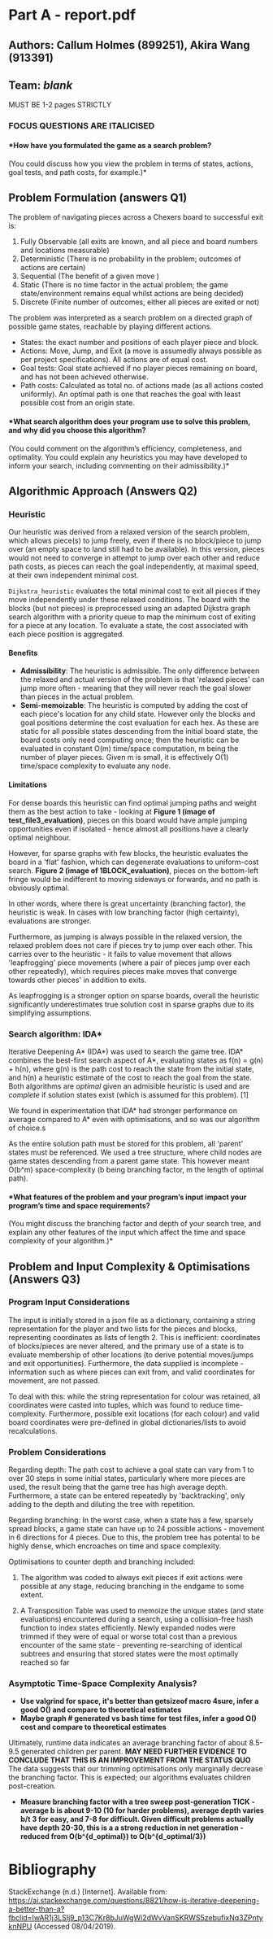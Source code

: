 # Part A - report.pdf

## Authors: Callum Holmes (899251), Akira Wang (913391)
## Team: _blank_

MUST BE 1-2 pages STRICTLY

### FOCUS QUESTIONS ARE ITALICISED

#### *How have you formulated the game as a search problem?
(You could discuss how you view the problem in terms of states, actions, goal tests, and path costs, for example.)*

## Problem Formulation (answers Q1)

The problem of navigating pieces across a Chexers board to successful exit is:
1. Fully Observable (all exits are known, and all piece and board numbers and locations measurable)
2. Deterministic (There is no probability in the problem; outcomes of actions are certain)
3. Sequential (The benefit of a given move )
4. Static (There is no time factor in the actual problem; the game state/environment remains equal whilst actions are being decided)
5. Discrete (Finite number of outcomes, either all pieces are exited or not)

The problem was interpreted as a search problem on a directed graph of possible game states, reachable by playing different actions.
- States: the exact number and positions of each player piece and block.
- Actions: Move, Jump, and Exit (a move is assumedly always possible as per project specifications). All actions are of equal cost.
- Goal tests: Goal state achieved if no player pieces remaining on board, and has not been achieved otherwise.
- Path costs: Calculated as total no. of actions made (as all actions costed uniformly). An optimal path is one that reaches the goal with least possible cost from an origin state.

#### *What search algorithm does your program use to solve this problem, and why did you choose this algorithm?
(You could comment on the algorithm’s efficiency, completeness, and optimality. You could explain any
heuristics you may have developed to inform your search, including commenting on their admissibility.)*

## Algorithmic Approach (Answers Q2)

### Heuristic
Our heuristic was derived from a relaxed version of the search problem, which allows piece(s) to jump freely, even if there is no block/piece to jump over (an empty space to land still had to be available). In this version, pieces would not need to converge in attempt to jump over each other and reduce path costs, as pieces can reach the goal independently, at maximal speed, at their own independent minimal cost.

`Dijkstra_heuristic` evaluates the total minimal cost to exit all pieces if they move independently under these relaxed conditions. The board with the blocks (but not pieces) is preprocessed using an adapted Dijkstra graph search algorithm with a priority queue to map the minimum cost of exiting for a piece at any location. To evaluate a state, the cost associated with each piece position is aggregated.

#### Benefits
- **Admissibility**: The heuristic is admissible. The only difference between the relaxed and actual version of the problem is that 'relaxed pieces' can jump more often - meaning that they will never reach the goal slower than pieces in the actual problem.
- **Semi-memoizable**: The heuristic is computed by adding the cost of each piece's location for any child state. However only the blocks and goal positions determine the cost evaluation for each hex. As these are static for all possible states descending from the initial board state, the board costs only need computing once; then the heuristic can be evaluated in constant O(m) time/space computation, m being the number of player pieces. Given m is small, it is effectively O(1) time/space complexity to evaluate any node.

#### Limitations
For dense boards this heuristic can find optimal jumping paths and weight them as the best action to take - looking at **Figure 1 (image of test_file3_evaluation)**, pieces on this board would have ample jumping opportunities even if isolated - hence almost all positions have a clearly optimal neighbour.

However, for sparse graphs with few blocks, the heuristic evaluates the board in a 'flat' fashion, which can degenerate evaluations to uniform-cost search. **Figure 2 (image of 1BLOCK_evaluation)**, pieces on the bottom-left fringe would be indifferent to moving sideways or forwards, and no path is obviously optimal.

In other words, where there is great uncertainty (branching factor), the heuristic is weak. In cases with low branching factor (high certainty), evaluations are stronger.

Furthermore, as jumping is always possible in the relaxed version, the relaxed problem does not care if pieces try to jump over each other. This carries over to the heuristic - it fails to value movement that allows 'leapfrogging' piece movements (where a pair of pieces jump over each other repeatedly), which requires pieces make moves that converge towards other pieces' in addition to exits.

As leapfrogging is a stronger option on sparse boards, overall the heuristic significantly underestimates true solution cost in sparse graphs due to its simplifying assumptions.

### Search algorithm: IDA*
Iterative Deepening A* (IDA*) was used to search the game tree. IDA* combines the best-first search aspect of A*, evaluating states as f(n) = g(n) + h(n), where g(n) is the path cost to reach the state from the initial state, and h(n) a heuristic estimate of the cost to reach the goal from the state. Both algorithms are *optimal* given an admisible heuristic is used and are *complete* if solution states exist (which is assumed for this problem). [1]

We found in experimentation that IDA* had stronger performance on average compared to A* even with optimisations, and so was our algorithm of choice.s

As the entire solution path must be stored for this problem, all 'parent' states must be referenced. We used a tree structure, where child nodes are game states descending from a parent game state. This however meant O(b^m) space-complexity (b being branching factor, m the length of optimal path).

#### *What features of the problem and your program’s input impact your program’s time and space requirements?
(You might discuss the branching factor and depth of your search tree, and explain any other features of the
input which affect the time and space complexity of your algorithm.)*

## Problem and Input Complexity & Optimisations (Answers Q3)

### Program Input Considerations
The input is initially stored in a json file as a dictionary, containing a string representation for the player and two lists for the pieces and blocks, representing coordinates as lists of length 2. This is inefficient: coordinates of blocks/pieces are never altered, and the primary use of a state is to evaluate membership of other locations (to derive potential moves/jumps and exit opportunities). Furthermore, the data supplied is incomplete - information such as where pieces can exit from, and valid coordinates for movement, are not passed.

To deal with this: while the string representation for colour was retained, all coordinates were casted into tuples, which was found to reduce time-complexity. Furthermore, possible exit locations (for each colour) and valid board coordinates were pre-defined in global dictionaries/lists to avoid recalculations.

### Problem Considerations

Regarding depth: The path cost to achieve a goal state can vary from 1 to over 30 steps in some initial states, particularly where more pieces are used, the result being that the game tree has high average depth. Furthermore, a state can be entered repeatedly by 'backtracking', only adding to the depth and diluting the tree with repetition.

Regarding branching: In the worst case, when a state has a few, sparsely spread blocks, a game state can have up to 24 possible actions - movement in 6 directions for 4 pieces. Due to this, the problem tree has potental to be highly dense, which encroaches on time and space complexity.

Optimisations to counter depth and branching included:

1. The algorithm was coded to always exit pieces if exit actions were possible at any stage, reducing branching in the endgame to some extent.

2. A Transposition Table was used to memoize the unique states (and state evaluations) encountered during a search, using a collision-free hash function to index states efficiently. Newly expanded nodes were trimmed if they were of equal or worse total cost than a previous encounter of the same state - preventing re-searching of identical subtrees and ensuring that stored states were the most optimally reached so far

### Asymptotic Time-Space Complexity Analysis?
- **Use valgrind for space, it's better than getsizeof macro 4sure, infer a good O() and compare to theoretical estimates**
- **Maybe graph # generated vs bash time for test files, infer a good O() cost and compare to theoretical estimates**

Ultimately, runtime data indicates an average branching factor of about 8.5-9.5 generated children per parent. **MAY NEED FURTHER EVIDENCE TO CONCLUDE THAT THIS IS AN IMPROVEMENT FROM THE STATUS QUO**
The data suggests that our trimming optimisations only marginally decrease the branching factor. This is expected; our algorithms evaluates children post-creation.
- **Measure branching factor with a tree sweep post-generation TICK - average b is about 9-10 (10 for harder problems), average depth varies b/t 3 for easy, and 7-8 for difficult. Given difficult problems actually have depth 20-30, this is a a strong reduction in net generation - reduced from O(b^{d_optimal}) to O(b^{d_optimal/3})**

# Bibliography
StackExchange (n.d.) [Internet]. Available from: https://ai.stackexchange.com/questions/8821/how-is-iterative-deepening-a-better-than-a?fbclid=IwAR1j3LSIj9_p13C7Kr8bJuWgWi2dWvVanSKRWS5zebufixNq3ZPntyknNPU (Accessed 08/04/2019).

